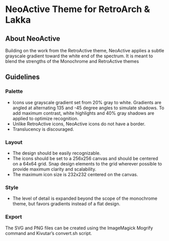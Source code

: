 NeoActive Theme for RetroArch & Lakka
====================

About NeoActive
-----------------

Building on the work from the RetroActive theme, NeoActive applies a subtle grayscale gradient toward the white end of the spectrum.  It is meant to blend the strengths of the Monochrome and RetroActive themes 


Guidelines
----------

### Palette

 * Icons use grayscale gradient set from 20% gray to white.  Gradients are angled at alternating 135 and -45 degree angles to simulate shadows.  To add maximum contrast, white highlights and 40% gray shadows are applied to optimize recognition.
 * Unlike RetroActive icons, NeoActive icons do not have a border.
 * Translucency is discouraged. 

### Layout

 * The design should be easily recognizable.
 * The icons should be set to a 256x256 canvas and should be centered on a 64x64 grid. Snap design elements to the grid wherever possible to provide maximum clarity and scalability.
 * The maximum icon size is 232x232 centered on the canvas.
 
### Style

 * The level of detail is expanded beyond the scope of the monochrome theme, but favors gradients instead of a flat design.

### Export
The SVG and PNG files can be created using the ImageMagick Mogrify command and Kivutar’s convert.sh script.
